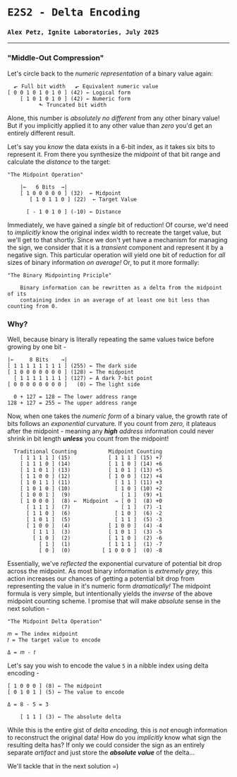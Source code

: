 # `E2S2 - Delta Encoding`
### `Alex Petz, Ignite Laboratories, July 2025`

---

### "Middle-Out Compression"
Let's circle back to the _numeric representation_ of a binary value again:

      ⬐ Full bit width   ⬐ Equivalent numeric value
    [ 0 0 1 0 1 0 1 0 ] (42) ← Logical form
        [ 1 0 1 0 1 0 ] (42) ← Numeric form
              ⬑ Truncated bit width

Alone, this number is _absolutely no different_ from any other binary value!  But if you implicitly
applied it to any other value than _zero_ you'd get an entirely different result.

Let's say you _know_ the data exists in a 6-bit index, as it takes six bits to represent it.  From there
you synthesize the _midpoint_ of that bit range and calculate the _distance_ to the target:

    "The Midpoint Operation"

        |←   6 Bits  →|
        [ 1 0 0 0 0 0 ] (32)  ← Midpoint
           [ 1 0 1 1 0 ] (22)  ← Target Value
    
          [ - 1 0 1 0 ] (-10) ← Distance

Immediately, we have gained a _single_ bit of reduction!  Of course, we'd need to _implicitly_ know
the original index width to recreate the target value, but we'll get to that shortly.  Since we don't
yet have a mechanism for managing the sign, we consider that it is a *transient* component and represent
it by a negative sign.  This particular operation will yield one bit of reduction for _all_ sizes of binary 
information _on average!_  Or, to put it more formally:

    "The Binary Midpointing Priciple"

        Binary information can be rewritten as a delta from the midpoint of its 
        containing index in an average of at least one bit less than counting from 0.

### Why?
Well, because binary is literally repeating the same values twice before growing by one bit -

    |←     8 Bits    →|
    [ 1 1 1 1 1 1 1 1 ] (255) ← The dark side
    [ 1 0 0 0 0 0 0 0 ] (128) ← The midpoint
      [ 1 1 1 1 1 1 1 ] (127) ← A dark 7-bit point
    [ 0 0 0 0 0 0 0 0 ]   (0) ← The light side

      0 + 127 = 128 ← The lower address range
    128 + 127 = 255 ← The upper address range

Now, when one takes the _numeric form_ of a binary value, the growth rate of bits follows an _exponential_
curvature. If you count from _zero,_ it plateaus after the midpoint - meaning any _**high** address_ information 
could never shrink in bit length **_unless_** you count from the midpoint!

      Traditional Counting          Midpoint Counting
        [ 1 1 1 1 ] (15)            [ 1 1 1 ] (15) +7
        [ 1 1 1 0 ] (14)            [ 1 1 0 ] (14) +6
        [ 1 1 0 1 ] (13)            [ 1 0 1 ] (13) +5
        [ 1 1 0 0 ] (12)            [ 1 0 0 ] (12) +4
        [ 1 0 1 1 ] (11)              [ 1 1 ] (11) +3
        [ 1 0 1 0 ] (10)              [ 1 0 ] (10) +2
        [ 1 0 0 1 ]  (9)                [ 1 ]  (9) +1
        [ 1 0 0 0 ]  (8) ←  Midpoint  → [ 0 ]  (8) +0
          [ 1 1 1 ]  (7)                [ 1 ]  (7) -1
          [ 1 1 0 ]  (6)              [ 1 0 ]  (6) -2
          [ 1 0 1 ]  (5)              [ 1 1 ]  (5) -3
          [ 1 0 0 ]  (4)            [ 1 0 0 ]  (4) -4
            [ 1 1 ]  (3)            [ 1 0 1 ]  (3) -5
            [ 1 0 ]  (2)            [ 1 1 0 ]  (2) -6
              [ 1 ]  (1)            [ 1 1 1 ]  (1) -7
              [ 0 ]  (0)          [ 1 0 0 0 ]  (0) -8

Essentially, we've _reflected_ the exponential curvature of potential bit drop across the midpoint.  As most
binary information is _extremely grey,_ this action increases our chances of getting a potential bit drop 
from representing the value in it's numeric form _dramatically!_  The midpoint formula is very simple, but
intentionally yields the _inverse_ of the above midpoint counting scheme.  I promise that will make _absolute_
sense in the next solution -

    "The Midpoint Delta Operation"
    
    𝑚 = The index midpoint
    𝑡 = The target value to encode

    Δ = 𝑚 - 𝑡 

Let's say you wish to encode the value `5` in a nibble index using delta encoding -

    [ 1 0 0 0 ] (8) ← The midpoint
    [ 0 1 0 1 ] (5) ← The value to encode

    Δ = 8 - 5 = 3

        [ 1 1 ] (3) ← The absolute delta

While this is the entire gist of _delta encoding,_ this is _not_ enough information to reconstruct the original
data!  How do you _implicitly_ know what sign the resulting delta has? If only we could consider the sign as an 
entirely separate _artifact_ and just store the **_absolute value_** of the delta...

We'll tackle that in the next solution =)